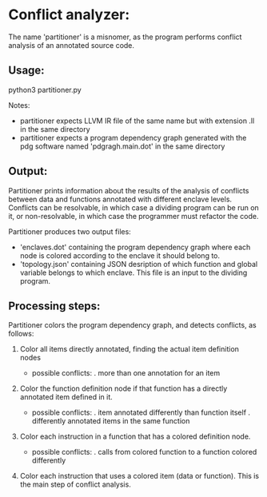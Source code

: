 Conflict analyzer:
==================

The name 'partitioner' is a misnomer, as the program performs conflict analysis of an annotated source code.

Usage:
------

python3 partitioner.py <C source file>

Notes:
- partitioner expects LLVM IR file of the same name but with extension .ll in the same directory
- partitioner expects a program dependency graph generated with the pdg software named 'pdgragh.main.dot' in the same directory


Output:
-------

Partitioner prints information about the results of the analysis of conflicts between data and functions annotated with different enclave levels. Conflicts can be resolvable, in which case a dividing program can be run on it, or non-resolvable, in which case the programmer must refactor the code.

Partitioner produces two output files:
- 'enclaves.dot' containing the program dependency graph where each node is colored according to the enclave it should belong to.
- 'topology.json' containing JSON desription of which function and global variable belongs to which enclave. This file is an input to the dividing program.

Processing steps:
-----------------

Partitioner colors the program dependency graph, and detects conflicts, as follows:

1. Color all items directly annotated, finding the actual item definition nodes
   - possible conflicts: 
     . more than one annotation for an item

2. Color the function definition node if that function has a directly annotated item defined in it.
   - possible conflicts:
     . item annotated differently than function itself
     . differently annotated items in the same function

3. Color each instruction in a function that has a colored definition node.
   - possible conflicts:
     . calls from colored function to a function colored differently

4. Color each instruction that uses a colored item (data or function). This is the main step of conflict analysis.

